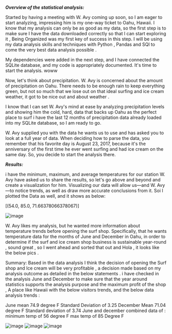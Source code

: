 ***Overview of the statistical analysis:***

 Started by having a meeting with W. Avy coming up soon, so I am eager to start analyzing, impressing him is my one-way ticket to Oahu, 
Hawaii.
I know that my analysis can only be as good as my data, so the first step is to make sure I have the data downloaded correctly so that I can start exploring it , Being Organized was my first key of success in this step.
I will be using my data analysis skills and techniques with Python , Pandas and SQl to come the very best data analysis possible .


My dependencies were added in the next step, and I have connected the SQLite database, and my code is appropriately documented. It's time to start the analysis. woww

Now, let's think about precipitation. W. Avy is concerned about the amount of precipitation on Oahu. There needs to be enough rain to keep everything green, but not so much that we lose out on that ideal surfing and ice cream weather, it got to be nice out and about weather .

I know that I can set W. Avy's mind at ease by analyzing precipitation levels and showing him the cold, hard, data that backs up Oahu as the perfect place to surf i have the last 12 months of precipitation data already loaded into my SQLite database, so I am  ready to go.

W. Avy supplied you with the data he wants us to use and has asked you to look at a full year of data. When deciding how to parse the data, you remember that his favorite day is August 23, 2017, because it's the anniversary of the first time he ever went surfing and had ice cream on the same day. So, you decide to start the analysis there.

***Results:***

i have the minimum, maximum, and average temperatures for our station W. Avy have asked us to share the results, so let's go above and beyond and create a visualization for him. Visualizing our data will allow us—and W. Avy—to notice trends, as well as draw more accurate conclusions from it. Soi I plotted the Data as well, and it shows as below:

[(54.0, 85.0, 71.66378066378067)]

![image](https://user-images.githubusercontent.com/89116297/158032419-b17817a0-3d55-4683-b4bb-e1250bde3393.png)

 



W. Avy likes my analysis, but he wanted more information about temperature trends before opening the surf shop. Specifically, that he wants temperature data for the months of June and December in Oahu, in order to determine if the surf and ice cream shop business is sustainable year-round , sound great , so I went ahead and sorted that out and Hola , it looks like the below pics .


Summary:
Based in the data analysis I think the decision of opening the Surf shop and Ice cream will be very profitable , a decision made based on my analysis outcome as detailed in the below statements .
i have checked in the analysis June and December to make sure that the year around statistics supports the analysis purpose and the maximum profit of the shop ,
A place like Hawaii with the below visitors trends, and the below data analysis trends :

June mean 74.9  degree  F  Standard Deviation of 3.25
December Mean 71.04 degree F Standard deviation of 3.74
June and december combined data of :
minimum temp of 56 degree F
max temp of 85 Degree F 


 ![image](https://user-images.githubusercontent.com/89116297/158032370-a1a1da8d-649c-4136-973f-63c640e4721b.png)
![image](https://user-images.githubusercontent.com/89116297/158032384-5668aa40-7c91-4124-808f-9899fcf1f206.png)
![image](https://user-images.githubusercontent.com/89116297/158032387-70df1790-3e7e-40c4-87fb-ae9bdabcd127.png)

  
 

